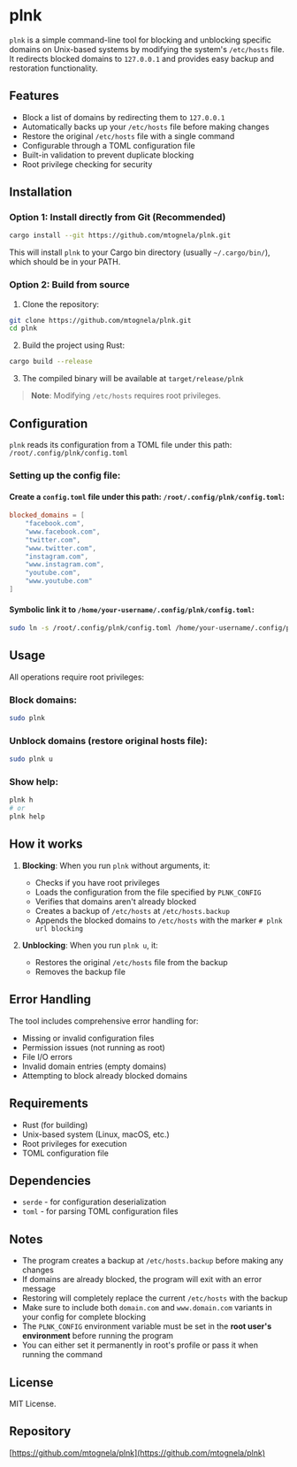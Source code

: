 # plnk

`plnk` is a simple command-line tool for blocking and unblocking specific domains on Unix-based systems by modifying the system's `/etc/hosts` file. It redirects blocked domains to `127.0.0.1` and provides easy backup and restoration functionality.

## Features

* Block a list of domains by redirecting them to `127.0.0.1`
* Automatically backs up your `/etc/hosts` file before making changes
* Restore the original `/etc/hosts` file with a single command
* Configurable through a TOML configuration file
* Built-in validation to prevent duplicate blocking
* Root privilege checking for security

## Installation

### Option 1: Install directly from Git (Recommended)

```bash
cargo install --git https://github.com/mtognela/plnk.git
```

This will install `plnk` to your Cargo bin directory (usually `~/.cargo/bin/`), which should be in your PATH.

### Option 2: Build from source

1. Clone the repository:

```bash
git clone https://github.com/mtognela/plnk.git
cd plnk
```

2. Build the project using Rust:

```bash
cargo build --release
```

3. The compiled binary will be available at `target/release/plnk`

> **Note**: Modifying `/etc/hosts` requires root privileges.

## Configuration

`plnk` reads its configuration from a TOML file under this path: `/root/.config/plnk/config.toml`

### Setting up the config file:

#### Create a `config.toml` file under this path: `/root/.config/plnk/config.toml`:

```toml
blocked_domains = [
    "facebook.com",
    "www.facebook.com",
    "twitter.com",
    "www.twitter.com",
    "instagram.com",
    "www.instagram.com",
    "youtube.com",
    "www.youtube.com"
]
```

#### Symbolic link it to `/home/your-username/.config/plnk/config.toml`:

```bash
sudo ln -s /root/.config/plnk/config.toml /home/your-username/.config/plnk/config.toml 
```

## Usage

All operations require root privileges:

### Block domains:
```bash
sudo plnk
```

### Unblock domains (restore original hosts file):
```bash
sudo plnk u
```

### Show help:
```bash
plnk h
# or
plnk help
```

## How it works

1. **Blocking**: When you run `plnk` without arguments, it:
   - Checks if you have root privileges
   - Loads the configuration from the file specified by `PLNK_CONFIG`
   - Verifies that domains aren't already blocked
   - Creates a backup of `/etc/hosts` at `/etc/hosts.backup`
   - Appends the blocked domains to `/etc/hosts` with the marker `# plnk url blocking`

2. **Unblocking**: When you run `plnk u`, it:
   - Restores the original `/etc/hosts` file from the backup
   - Removes the backup file

## Error Handling

The tool includes comprehensive error handling for:
- Missing or invalid configuration files
- Permission issues (not running as root)
- File I/O errors
- Invalid domain entries (empty domains)
- Attempting to block already blocked domains

## Requirements

- Rust (for building)
- Unix-based system (Linux, macOS, etc.)
- Root privileges for execution
- TOML configuration file

## Dependencies

- `serde` - for configuration deserialization
- `toml` - for parsing TOML configuration files

## Notes

- The program creates a backup at `/etc/hosts.backup` before making any changes
- If domains are already blocked, the program will exit with an error message
- Restoring will completely replace the current `/etc/hosts` with the backup
- Make sure to include both `domain.com` and `www.domain.com` variants in your config for complete blocking
- The `PLNK_CONFIG` environment variable must be set in the **root user's environment** before running the program
- You can either set it permanently in root's profile or pass it when running the command

## License

MIT License.

## Repository

[https://github.com/mtognela/plnk](https://github.com/mtognela/plnk)